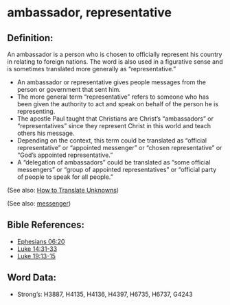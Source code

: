 # ambassador, representative

## Definition:

An ambassador is a person who is chosen to officially represent his country in relating to foreign nations. The word is also used in a figurative sense and is sometimes translated more generally as “representative.”

* An ambassador or representative gives people messages from the person or government that sent him.
* The more general term “representative” refers to someone who has been given the authority to act and speak on behalf of the person he is representing.
* The apostle Paul taught that Christians are Christ’s “ambassadors” or “representatives” since they represent Christ in this world and teach others his message.
* Depending on the context, this term could be translated as “official representative” or “appointed messenger” or “chosen representative” or “God’s appointed representative.”
* A “delegation of ambassadors” could be translated as “some official messengers” or “group of appointed representatives” or “official party of people to speak for all people.”

(See also: [How to Translate Unknowns](rc://en/ta/man/translate/translate-unknown))

(See also: [messenger](../other/messenger.md))

## Bible References:

* [Ephesians 06:20](rc://en/tn/help/eph/06/20)
* [Luke 14:31-33](rc://en/tn/help/luk/14/31)
* [Luke 19:13-15](rc://en/tn/help/luk/19/13)

## Word Data:

* Strong’s: H3887, H4135, H4136, H4397, H6735, H6737, G4243
